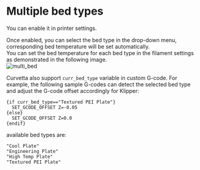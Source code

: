 # Multiple bed types

You can enable it in printer settings.


Once enabled, you can select the bed type in the drop-down menu, corresponding bed temperature will be set automatically.  
You can set the bed temperature for each bed type in the filament settings as demonstrated in the following image.  
![multi_bed](./images/bed-types.gif)  


Curvetta also support `curr_bed_type` variable in custom G-code. 
For example, the following sample G-codes can detect the selected bed type and adjust the G-code offset accordingly for Klipper:  
```
{if curr_bed_type=="Textured PEI Plate"}
  SET_GCODE_OFFSET Z=-0.05
{else}
  SET_GCODE_OFFSET Z=0.0
{endif}
```

available bed types are:
```
"Cool Plate"
"Engineering Plate"
"High Temp Plate"
"Textured PEI Plate"
```